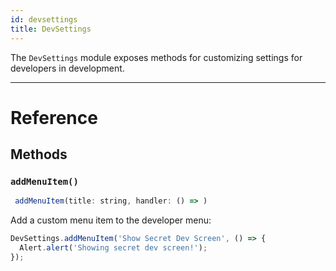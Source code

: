 ```yaml
---
id: devsettings
title: DevSettings
---
```


The `DevSettings` module exposes methods for customizing settings for developers in development.

---

# Reference

## Methods

### `addMenuItem()`

```jsx
 addMenuItem(title: string, handler: () => )
```

Add a custom menu item to the developer menu:

```jsx
DevSettings.addMenuItem('Show Secret Dev Screen', () => {
  Alert.alert('Showing secret dev screen!');
});
```

